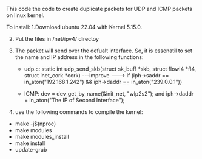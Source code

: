 This code the code to create duplicate packets for UDP and ICMP packets on linux kernel.

To install:
1.Download ubuntu 22.04 with Kernel 5.15.0.

2. Put the files in /net/ipv4/ directoy
3. The packet will send over the defualt interface. So, it is essenatil to set the name and IP address in the following functions:
   - udp.c: static int udp_send_skb(struct sk_buff *skb, struct flowi4 *fl4, struct inet_cork *cork) ---improve ---> if (iph->saddr == in_aton("192.168.1.242") &&  iph->daddr == in_aton("239.0.0.1")) 

   - ICMP: dev = dev_get_by_name(&init_net, "wlp2s2"); and  iph->daddr = in_aton("The IP of Second Interface");
   
5. use the following commands to compile the kernel:
   
  * make -j$(nproc)
  * make modules
  * make modules_install
  * make install
  * update-grub




